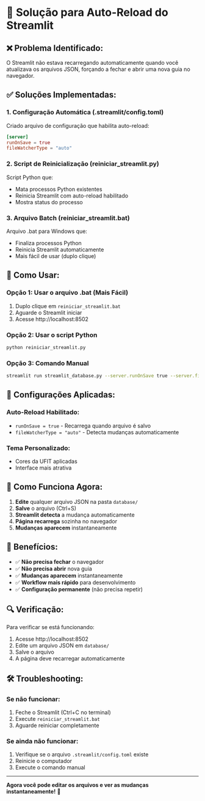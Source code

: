 # 🔄 Solução para Auto-Reload do Streamlit

## ❌ **Problema Identificado:**
O Streamlit não estava recarregando automaticamente quando você atualizava os arquivos JSON, forçando a fechar e abrir uma nova guia no navegador.

## ✅ **Soluções Implementadas:**

### 1. **Configuração Automática (.streamlit/config.toml)**
Criado arquivo de configuração que habilita auto-reload:
```toml
[server]
runOnSave = true
fileWatcherType = "auto"
```

### 2. **Script de Reinicialização (reiniciar_streamlit.py)**
Script Python que:
- Mata processos Python existentes
- Reinicia Streamlit com auto-reload habilitado
- Mostra status do processo

### 3. **Arquivo Batch (reiniciar_streamlit.bat)**
Arquivo .bat para Windows que:
- Finaliza processos Python
- Reinicia Streamlit automaticamente
- Mais fácil de usar (duplo clique)

## 🚀 **Como Usar:**

### **Opção 1: Usar o arquivo .bat (Mais Fácil)**
1. Duplo clique em `reiniciar_streamlit.bat`
2. Aguarde o Streamlit iniciar
3. Acesse http://localhost:8502

### **Opção 2: Usar o script Python**
```bash
python reiniciar_streamlit.py
```

### **Opção 3: Comando Manual**
```bash
streamlit run streamlit_database.py --server.runOnSave true --server.fileWatcherType auto
```

## 🔧 **Configurações Aplicadas:**

### **Auto-Reload Habilitado:**
- `runOnSave = true` - Recarrega quando arquivo é salvo
- `fileWatcherType = "auto"` - Detecta mudanças automaticamente

### **Tema Personalizado:**
- Cores da UFIT aplicadas
- Interface mais atrativa

## 📝 **Como Funciona Agora:**

1. **Edite** qualquer arquivo JSON na pasta `database/`
2. **Salve** o arquivo (Ctrl+S)
3. **Streamlit detecta** a mudança automaticamente
4. **Página recarrega** sozinha no navegador
5. **Mudanças aparecem** instantaneamente

## 🎯 **Benefícios:**

- ✅ **Não precisa fechar** o navegador
- ✅ **Não precisa abrir** nova guia
- ✅ **Mudanças aparecem** instantaneamente
- ✅ **Workflow mais rápido** para desenvolvimento
- ✅ **Configuração permanente** (não precisa repetir)

## 🔍 **Verificação:**

Para verificar se está funcionando:
1. Acesse http://localhost:8502
2. Edite um arquivo JSON em `database/`
3. Salve o arquivo
4. A página deve recarregar automaticamente

## 🛠️ **Troubleshooting:**

### **Se não funcionar:**
1. Feche o Streamlit (Ctrl+C no terminal)
2. Execute `reiniciar_streamlit.bat`
3. Aguarde reiniciar completamente

### **Se ainda não funcionar:**
1. Verifique se o arquivo `.streamlit/config.toml` existe
2. Reinicie o computador
3. Execute o comando manual

---

**Agora você pode editar os arquivos e ver as mudanças instantaneamente!** 🎉

